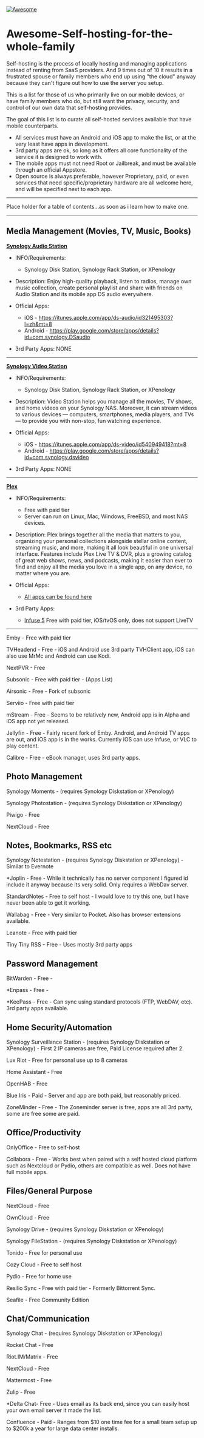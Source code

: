 [![Awesome](https://awesome.re/badge-flat.svg)](https://awesome.re)
# Awesome-Self-hosting-for-the-whole-family
Self-hosting is the process of locally hosting and managing applications instead of renting from SaaS providers. And 9 times out of 10 it results in a frustrated spouse or family members who end up using "the cloud" anyway because they can't figure out how to use the server you setup.

This is a list for those of us who primarily live on our mobile devices, or have family members who do, but still want the privacy, security, and control of our own data that self-hosting provides.

The goal of this list is to curate all self-hosted services available that have mobile counterparts.

* All services must have an Android and iOS app to make the list, or at the very least have apps in development.
* 3rd party apps are ok, so long as it offers all core functionality of the service it is designed to work with.
* The mobile apps must not need Root or Jailbreak, and must be available through an official Appstore.
* Open source is always preferable, however Proprietary, paid, or even services that need specific/proprietary hardware are all welcome here, and will be specified next to each app.

--------------------

Place holder for a table of contents...as soon as i learn how to make one. 

--------------------

## Media Management (Movies, TV, Music, Books)

[**Synology Audio Station**](https://www.synology.com/en-us/dsm/feature/audio_station)
  * INFO/Requirements:
    * Synology Disk Station, Synology Rack Station, or XPenology

  * Description:
    Enjoy high-quality playback, listen to radios, manage own music collection, create personal playlist and share with friends on Audio Station and its mobile app DS audio everywhere.

  * Official Apps:
    * iOS - https://itunes.apple.com/app/ds-audio/id321495303?l=zh&mt=8
    * Android - https://play.google.com/store/apps/details?id=com.synology.DSaudio

  * 3rd Party Apps:
  NONE
--------------------
[**Synology Video Station**](https://www.synology.com/en-us/dsm/feature/video_station)
  * INFO/Requirements:
    * Synology Disk Station, Synology Rack Station, or XPenology

  * Description:
    Video Station helps you manage all the movies, TV shows, and home videos on your Synology NAS. Moreover, it can stream videos to various devices — computers, smartphones, media players, and TVs — to provide you with non-stop, fun watching experience.

  * Official Apps:
    * iOS - https://itunes.apple.com/app/ds-video/id540949418?mt=8
    * Android - https://play.google.com/store/apps/details?id=com.synology.dsvideo

  * 3rd Party Apps:
  NONE
--------------------
[**Plex**](https://www.plex.tv/)
  * INFO/Requirements:
    * Free with paid tier
    * Server can run on Linux, Mac, Windows, FreeBSD, and most NAS devices.

  * Description:
    Plex brings together all the media that matters to you, organizing your personal collections alongside stellar online content, streaming music, and more, making it all look beautiful in one universal interface. Features include Plex Live TV & DVR, plus a growing catalog of great web shows, news, and podcasts, making it easier than ever to find and enjoy all the media you love in a single app, on any device, no matter where you are.

  * Official Apps:
    * [All apps can be found here](https://www.plex.tv/apps-devices/)

  * 3rd Party Apps:
    * [Infuse 5](https://firecore.com/infuse) Free with paid tier, iOS/tvOS only, does not support LiveTV
--------------------

Emby - Free with paid tier

TVHeadend - Free - iOS and Android use 3rd party TVHClient app, iOS can also use MrMc and Android can use Kodi.

NextPVR - Free

Subsonic - Free with paid tier - (Apps List)

Airsonic - Free - Fork of subsonic

Serviio - Free with paid tier

mStream - Free - Seems to be relatively new, Android app is in Alpha and iOS app not yet released.

Jellyfin - Free - Fairly recent fork of Emby. Android, and Android TV apps are out, and iOS app is in the works. Currently iOS can use Infuse, or VLC to play content.

Calibre - Free - eBook manager, uses 3rd party apps.

## Photo Management

Synology Moments - (requires Synology Diskstation or XPenology)

Synology Photostation - (requires Synology Diskstation or XPenology)

Piwigo - Free

NextCloud - Free

## Notes, Bookmarks, RSS etc

Synology Notestation - (requires Synology Diskstation or XPenology) - Similar to Evernote

*Joplin - Free - While it technically has no server component I figured id include it anyway because its very solid. Only requires a WebDav server.

StandardNotes - Free to self host - I would love to try this one, but I have never been able to get it working.

Wallabag - Free - Very similar to Pocket. Also has browser extensions available.

Leanote - Free with paid tier

Tiny Tiny RSS - Free - Uses mostly 3rd party apps

## Password Management

BitWarden - Free -

*Enpass - Free -

*KeePass - Free - Can sync using standard protocols (FTP, WebDAV, etc). 3rd party apps available.

## Home Security/Automation

Synology Surveillance Station - (requires Synology Diskstation or XPenology) - First 2 IP cameras are free, Paid License required after 2.

Lux Riot - Free for personal use up to 8 cameras

Home Assistant - Free

OpenHAB - Free

Blue Iris - Paid - Server and app are both paid, but reasonably priced.

ZoneMinder - Free - The Zoneminder server is free, apps are all 3rd party, some are free some are paid.

## Office/Productivity

OnlyOffice - Free to self-host

Collabora - Free - Works best when paired with a self hosted cloud platform such as Nextcloud or Pydio, others are compatible as well. Does not have full mobile apps.

## Files/General Purpose

NextCloud - Free

OwnCloud - Free

Synology Drive - (requires Synology Diskstation or XPenology)

Synology FileStation - (requires Synology Diskstation or XPenology)

Tonido - Free for personal use

Cozy Cloud - Free to self host

Pydio - Free for home use

Resilio Sync - Free with paid tier - Formerly Bittorrent Sync.

Seafile - Free Community Edition

## Chat/Communication

Synology Chat - (requires Synology Diskstation or XPenology)

Rocket Chat - Free

Riot.IM/Matrix - Free

NextCloud - Free

Mattermost - Free

Zulip - Free

*Delta Chat- Free - Uses email as its back end, since you can easily host your own email server it made the list.

Confluence - Paid - Ranges from $10 one time fee for a small team setup up to $200k a year for large data center installs.
